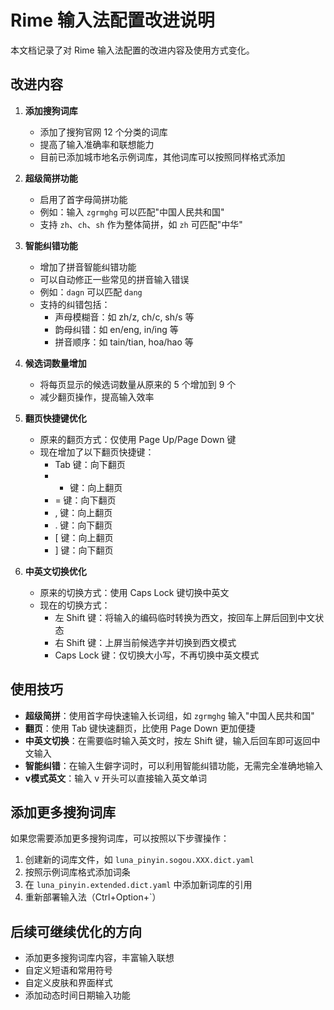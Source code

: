 # Rime 输入法配置改进说明

本文档记录了对 Rime 输入法配置的改进内容及使用方式变化。

## 改进内容

1. **添加搜狗词库**
   - 添加了搜狗官网 12 个分类的词库
   - 提高了输入准确率和联想能力
   - 目前已添加城市地名示例词库，其他词库可以按照同样格式添加

2. **超级简拼功能**
   - 启用了首字母简拼功能
   - 例如：输入 `zgrmghg` 可以匹配"中国人民共和国"
   - 支持 `zh`、`ch`、`sh` 作为整体简拼，如 `zh` 可匹配"中华"

3. **智能纠错功能**
   - 增加了拼音智能纠错功能
   - 可以自动修正一些常见的拼音输入错误
   - 例如：`dagn` 可以匹配 `dang`
   - 支持的纠错包括：
     - 声母模糊音：如 zh/z, ch/c, sh/s 等
     - 韵母纠错：如 en/eng, in/ing 等
     - 拼音顺序：如 tain/tian, hoa/hao 等

4. **候选词数量增加**
   - 将每页显示的候选词数量从原来的 5 个增加到 9 个
   - 减少翻页操作，提高输入效率

5. **翻页快捷键优化**
   - 原来的翻页方式：仅使用 Page Up/Page Down 键
   - 现在增加了以下翻页快捷键：
     - Tab 键：向下翻页
     - - 键：向上翻页
     - = 键：向下翻页
     - , 键：向上翻页
     - . 键：向下翻页
     - [ 键：向上翻页
     - ] 键：向下翻页

6. **中英文切换优化**
   - 原来的切换方式：使用 Caps Lock 键切换中英文
   - 现在的切换方式：
     - 左 Shift 键：将输入的编码临时转换为西文，按回车上屏后回到中文状态
     - 右 Shift 键：上屏当前候选字并切换到西文模式
     - Caps Lock 键：仅切换大小写，不再切换中英文模式

## 使用技巧

- **超级简拼**：使用首字母快速输入长词组，如 `zgrmghg` 输入"中国人民共和国"
- **翻页**：使用 Tab 键快速翻页，比使用 Page Down 更加便捷
- **中英文切换**：在需要临时输入英文时，按左 Shift 键，输入后回车即可返回中文输入
- **智能纠错**：在输入生僻字词时，可以利用智能纠错功能，无需完全准确地输入
- **v模式英文**：输入 v 开头可以直接输入英文单词

## 添加更多搜狗词库

如果您需要添加更多搜狗词库，可以按照以下步骤操作：

1. 创建新的词库文件，如 `luna_pinyin.sogou.XXX.dict.yaml`
2. 按照示例词库格式添加词条
3. 在 `luna_pinyin.extended.dict.yaml` 中添加新词库的引用
4. 重新部署输入法（Ctrl+Option+`）

## 后续可继续优化的方向

- 添加更多搜狗词库内容，丰富输入联想
- 自定义短语和常用符号
- 自定义皮肤和界面样式
- 添加动态时间日期输入功能 